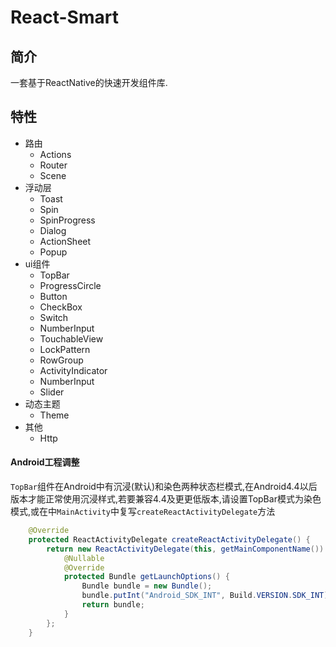 # React-Smart

## 简介
一套基于ReactNative的快速开发组件库.
## 特性
- 路由
  - Actions
  - Router
  - Scene
- 浮动层
  - Toast
  - Spin
  - SpinProgress
  - Dialog
  - ActionSheet
  - Popup
- ui组件
  - TopBar
  - ProgressCircle
  - Button
  - CheckBox
  - Switch
  - NumberInput
  - TouchableView
  - LockPattern
  - RowGroup
  - ActivityIndicator
  - NumberInput
  - Slider
- 动态主题
  - Theme
- 其他
  - Http


#### Android工程调整
`TopBar`组件在Android中有沉浸(默认)和染色两种状态栏模式,在Android4.4以后版本才能正常使用沉浸样式,若要兼容4.4及更更低版本,请设置TopBar模式为染色模式,或在中`MainActivity`中复写`createReactActivityDelegate`方法
```java
    @Override
    protected ReactActivityDelegate createReactActivityDelegate() {
        return new ReactActivityDelegate(this, getMainComponentName()) {
            @Nullable
            @Override
            protected Bundle getLaunchOptions() {
                Bundle bundle = new Bundle();
                bundle.putInt("Android_SDK_INT", Build.VERSION.SDK_INT);
                return bundle;
            }
        };
    }
```